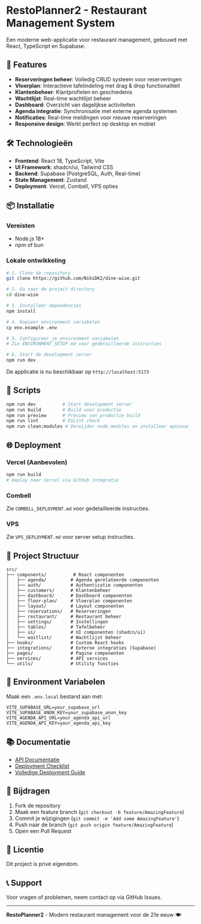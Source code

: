 # RestoPlanner2 - Restaurant Management System

Een moderne web-applicatie voor restaurant management, gebouwd met React, TypeScript en Supabase.

## 🚀 Features

- **Reserveringen beheer**: Volledig CRUD systeem voor reserveringen
- **Vloerplan**: Interactieve tafelindeling met drag & drop functionaliteit
- **Klantenbeheer**: Klantprofielen en geschiedenis
- **Wachtlijst**: Real-time wachtlijst beheer
- **Dashboard**: Overzicht van dagelijkse activiteiten
- **Agenda integratie**: Synchronisatie met externe agenda systemen
- **Notificaties**: Real-time meldingen voor nieuwe reserveringen
- **Responsive design**: Werkt perfect op desktop en mobiel

## 🛠️ Technologieën

- **Frontend**: React 18, TypeScript, Vite
- **UI Framework**: shadcn/ui, Tailwind CSS
- **Backend**: Supabase (PostgreSQL, Auth, Real-time)
- **State Management**: Zustand
- **Deployment**: Vercel, Combell, VPS opties

## 📦 Installatie

### Vereisten

- Node.js 18+
- npm of bun

### Lokale ontwikkeling

```bash
# 1. Clone de repository
git clone https://github.com/NikiDK2/dine-wise.git

# 2. Ga naar de project directory
cd dine-wise

# 3. Installeer dependencies
npm install

# 4. Kopieer environment variabelen
cp env.example .env

# 5. Configureer je environment variabelen
# Zie ENVIRONMENT_SETUP.md voor gedetailleerde instructies

# 6. Start de development server
npm run dev
```

De applicatie is nu beschikbaar op `http://localhost:5173`

## 🔧 Scripts

```bash
npm run dev          # Start development server
npm run build        # Build voor productie
npm run preview      # Preview van productie build
npm run lint         # ESLint check
npm run clean:modules # Verwijder node_modules en installeer opnieuw
```

## 🌐 Deployment

### Vercel (Aanbevolen)

```bash
npm run build
# Deploy naar Vercel via GitHub integratie
```

### Combell

Zie `COMBELL_DEPLOYMENT.md` voor gedetailleerde instructies.

### VPS

Zie `VPS_DEPLOYMENT.md` voor server setup instructies.

## 📁 Project Structuur

```
src/
├── components/          # React componenten
│   ├── agenda/         # Agenda gerelateerde componenten
│   ├── auth/           # Authenticatie componenten
│   ├── customers/      # Klantenbeheer
│   ├── dashboard/      # Dashboard componenten
│   ├── floor-plan/     # Vloerplan componenten
│   ├── layout/         # Layout componenten
│   ├── reservations/   # Reserveringen
│   ├── restaurant/     # Restaurant beheer
│   ├── settings/       # Instellingen
│   ├── tables/         # Tafelbeheer
│   ├── ui/             # UI componenten (shadcn/ui)
│   └── waitlist/       # Wachtlijst beheer
├── hooks/              # Custom React hooks
├── integrations/       # Externe integraties (Supabase)
├── pages/              # Pagina componenten
├── services/           # API services
└── utils/              # Utility functies
```

## 🔐 Environment Variabelen

Maak een `.env.local` bestand aan met:

```env
VITE_SUPABASE_URL=your_supabase_url
VITE_SUPABASE_ANON_KEY=your_supabase_anon_key
VITE_AGENDA_API_URL=your_agenda_api_url
VITE_AGENDA_API_KEY=your_agenda_api_key
```

## 📚 Documentatie

- [API Documentatie](AGENDA_API_README.md)
- [Deployment Checklist](DEPLOYMENT_CHECKLIST.md)
- [Volledige Deployment Guide](FULL_SITE_DEPLOYMENT.md)

## 🤝 Bijdragen

1. Fork de repository
2. Maak een feature branch (`git checkout -b feature/AmazingFeature`)
3. Commit je wijzigingen (`git commit -m 'Add some AmazingFeature'`)
4. Push naar de branch (`git push origin feature/AmazingFeature`)
5. Open een Pull Request

## 📄 Licentie

Dit project is privé eigendom.

## 📞 Support

Voor vragen of problemen, neem contact op via GitHub Issues.

---

**RestoPlanner2** - Modern restaurant management voor de 21e eeuw 🍽️
